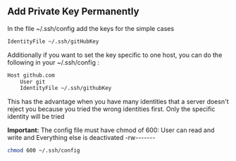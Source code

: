 ## Add Private Key Permanently

In the file ~/.ssh/config add the keys for the simple cases
```bash
IdentityFile ~/.ssh/gitHubKey
```

Additionally if you want to set the key specific to one host, you can do the following in your ~/.ssh/config :

```bash
Host github.com
    User git
    IdentityFile ~/.ssh/githubKey
```

This has the advantage when you have many identities that a server doesn't reject you because you tried the wrong identities first. Only the specific identity will be tried

**Important:** The config file must have chmod of 600: 
User can read and write and Everything else is deactivated 
-rw-------
```bash
chmod 600 ~/.ssh/config
```

